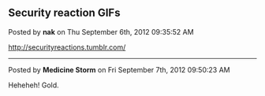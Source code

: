 ## Security reaction GIFs
Posted by **nak** on Thu September 6th, 2012 09:35:52 AM

<!-- m --><a class="postlink" href="http://securityreactions.tumblr.com/">http://securityreactions.tumblr.com/</a><!-- m -->

--------------------------------------------------------------------------------

Posted by **Medicine Storm** on Fri September 7th, 2012 09:50:23 AM

Heheheh! Gold.
